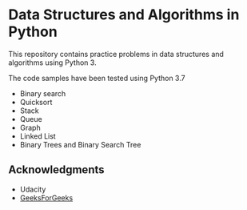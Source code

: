 # Data Structures and Algorithms in Python

This repository contains practice problems in data structures and algorithms using Python 3.

The code samples have been tested using Python 3.7

- Binary search
- Quicksort
- Stack
- Queue
- Graph
- Linked List
- Binary Trees and Binary Search Tree

## Acknowledgments

- Udacity
- [GeeksForGeeks](https://www.geeksforgeeks.org/)
